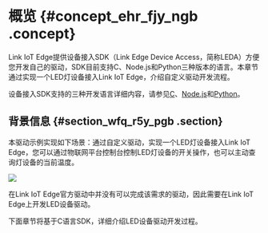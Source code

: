 # 概览 {#concept_ehr_fjy_ngb .concept}

Link IoT Edge提供设备接入SDK（Link Edge Device Access，简称LEDA）方便您开发自己的驱动，SDK目前支持C、Node.js和Python三种版本的语言。本章节通过实现一个LED灯设备接入Link IoT Edge，介绍自定义驱动开发流程。

设备接入SDK支持的三种开发语言详细内容，请参见[C](../../../../cn.zh-CN/边缘端SDK/设备接入SDK/C版本SDK.md#)、[Node.js](../../../../cn.zh-CN/边缘端SDK/设备接入SDK/Nodejs版本SDK.md#)和[Python](../../../../cn.zh-CN/边缘端SDK/设备接入SDK/Python版本SDK.md#)。

## 背景信息 {#section_wfq_r5y_pgb .section}

本驱动示例实现如下场景：通过自定义驱动，实现一个LED灯设备接入Link IoT Edge，您可以通过物联网平台控制台控制LED灯设备的开关操作，也可以主动查询灯设备的当前温度。

![](http://static-aliyun-doc.oss-cn-hangzhou.aliyuncs.com/assets/img/117524/156017470738383_zh-CN.png)

在Link IoT Edge官方驱动中并没有可以完成该需求的驱动，因此需要在Link IoT Edge上开发LED设备驱动。

下面章节将基于C语言SDK，详细介绍LED设备驱动开发过程。

